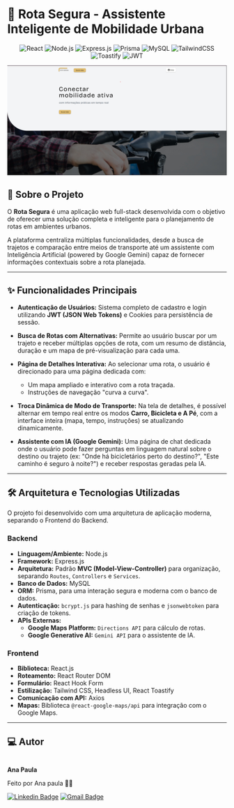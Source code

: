 # 🚀 Rota Segura - Assistente Inteligente de Mobilidade Urbana

<div align="center">
 
![React](https://img.shields.io/badge/React-20232A?style=for-the-badge&logo=react&logoColor=61DAFB)
![Node.js](https://img.shields.io/badge/Node.js-339933?style=for-the-badge&logo=nodedotjs&logoColor=white)
![Express.js](https://img.shields.io/badge/Express.js-000000?style=for-the-badge&logo=express&logoColor=white)
![Prisma](https://img.shields.io/badge/Prisma-2D3748?style=for-the-badge&logo=prisma&logoColor=white)
![MySQL](https://img.shields.io/badge/MySQL-4479A1?style=for-the-badge&logo=mysql&logoColor=white)
![TailwindCSS](https://img.shields.io/badge/Tailwind_CSS-38B2AC?style=for-the-badge&logo=tailwind-css&logoColor=white)
![Toastify](https://img.shields.io/badge/Toastify-38B2AC?style=for-the-badge&logo=toastify-css&logoColor=white)
![JWT](https://img.shields.io/badge/JWT-black?style=for-the-badge&logo=JSON%20web%20tokens)

</div>

<img alt="banner" title="banner" src="frontend/rota-segura/src/assets/readme.png">



## 📖 Sobre o Projeto

O **Rota Segura** é uma aplicação web full-stack desenvolvida com o objetivo de oferecer uma solução completa e inteligente para o planejamento de rotas em ambientes urbanos.

A plataforma centraliza múltiplas funcionalidades, desde a busca de trajetos e comparação entre meios de transporte até um assistente com Inteligência Artificial (powered by Google Gemini) capaz de fornecer informações contextuais sobre a rota planejada.

---

## ✨ Funcionalidades Principais

* **Autenticação de Usuários:** Sistema completo de cadastro e login utilizando **JWT (JSON Web Tokens)** e Cookies para persistência de sessão.
  
* **Busca de Rotas com Alternativas:** Permite ao usuário buscar por um trajeto e receber múltiplas opções de rota, com um resumo de distância, duração e um mapa de pré-visualização para cada uma.
  
* **Página de Detalhes Interativa:** Ao selecionar uma rota, o usuário é direcionado para uma página dedicada com:
    * Um mapa ampliado e interativo com a rota traçada.
    * Instruções de navegação "curva a curva".
      
* **Troca Dinâmica de Modo de Transporte:** Na tela de detalhes, é possível alternar em tempo real entre os modos **Carro, Bicicleta e A Pé**, com a interface inteira (mapa, tempo, instruções) se atualizando dinamicamente.
  
* **Assistente com IA (Google Gemini):** Uma página de chat dedicada onde o usuário pode fazer perguntas em linguagem natural sobre o destino ou trajeto (ex: "Onde há bicicletários perto do destino?", "Este caminho é seguro à noite?") e receber respostas geradas pela IA.

---


## 🛠️ Arquitetura e Tecnologias Utilizadas

O projeto foi desenvolvido com uma arquitetura de aplicação moderna, separando o Frontend do Backend.

### Backend

* **Linguagem/Ambiente:** Node.js
* **Framework:** Express.js
* **Arquitetura:** Padrão **MVC (Model-View-Controller)** para organização, separando `Routes`, `Controllers` e `Services`.
* **Banco de Dados:** MySQL
* **ORM:** Prisma, para uma interação segura e moderna com o banco de dados.
* **Autenticação:** `bcrypt.js` para hashing de senhas e `jsonwebtoken` para criação de tokens.
* **APIs Externas:**
    * **Google Maps Platform:** `Directions API` para cálculo de rotas.
    * **Google Generative AI:** `Gemini API` para o assistente de IA.

### Frontend

* **Biblioteca:** React.js
* **Roteamento:** React Router DOM
* **Formulário:** React Hook Form
* **Estilização:** Tailwind CSS, Headless UI, React Toastify
* **Comunicação com API:** Axios
* **Mapas:** Biblioteca `@react-google-maps/api` para integração com o Google Maps.

---


<h2> 💻 Autor</h2>

 <img style="border-radius: 50%;" src="https://avatars.githubusercontent.com/u/149811410?s=400&u=bb09c5d7f36aed097c3d8654b8d445ee587ed4b1&v=4" width="100px;" alt=""/>
 <br />
 <b>Ana Paula</b>

Feito por Ana paula 👋🏽 

[![Linkedin Badge](https://img.shields.io/badge/-Ana-blue?style=flat-square&logo=Linkedin&logoColor=white&link=https://www.linkedin.com/in/ana-paula-araujo-22bb69267?utm_source=share&utm_campaign=share_via&utm_content=profile&utm_medium=ios_app)](https://www.linkedin.com/in/ana-paula-araujo-22bb69267?utm_source=share&utm_campaign=share_via&utm_content=profile&utm_medium=ios_app) 
[![Gmail Badge](https://img.shields.io/badge/-Gmail-c14438?style=flat-square&logo=Gmail&logoColor=white&link=mailto:ana.paraujosanto@gmail.com)](mailto:ana.paraujosanto@gmail.com)
